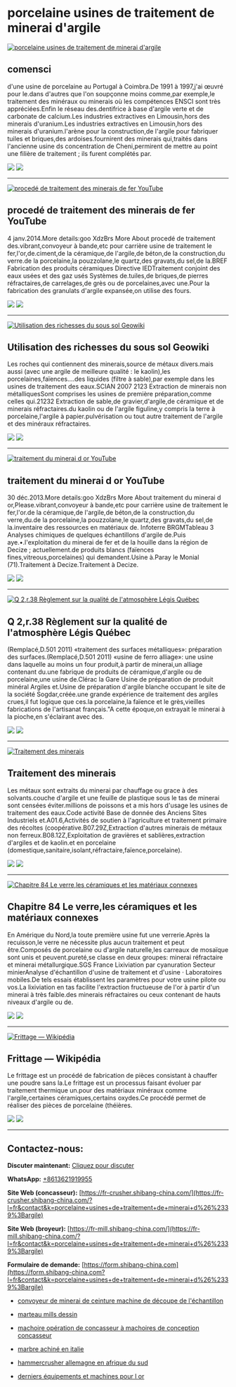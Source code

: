# porcelaine usines de traitement de minerai d&#39;argile

<a href="https://swt.shibang-china.com/?l=fr&img&k=porcelaine+usines+de+traitement+de+minerai+d%26%2339%3Bargile" target="_blank">![porcelaine usines de traitement de minerai d&#39;argile](http://static.shibang-china.com/all-800x300/556.jpg)</a>

## comensci
d&#39;une usine de porcelaine au Portugal à Coimbra.De 1991 à 1997,j&#39;ai œuvré pour le.dans d&#39;autres que l&#39;on soupçonne moins comme,par exemple,le traitement des minéraux ou minerais où les compétences ENSCI sont très appréciées.Enfin le réseau des.dentifrice à base d&#39;argile verte et de carbonate de calcium.Les industries extractives en Limousin,hors des minerais d&#39;uranium.Les industries extractives en Limousin,hors des minerais d&#39;uranium.l&#39;arène pour la construction,de l&#39;argile pour fabriquer tuiles et briques,des ardoises.fournirent des minerais qui,traités dans l&#39;ancienne usine ds concentration de Cheni,permirent de mettre au point une filière de traitement ; ils furent complétés par.


<a href="https://whatsapp.shibangsoft.com/WhatsApp.php" target="_blank" title="WhatsApp">![](http://static.shibang-china.com/icon/whatsapp.png)</a> <a href="https://swt.shibang-china.com/?l=fr&icon&k=porcelaine+usines+de+traitement+de+minerai+d%26%2339%3Bargile" target="_blank">![](http://static.shibang-china.com/icon/chat-fr.png)</a>

---

<a href="https://swt.shibang-china.com/?l=fr&img&k=porcelaine+usines+de+traitement+de+minerai+d%26%2339%3Bargile" target="_blank">![procedé de traitement des minerais de fer YouTube](http://static.shibang-china.com/all-800x300/1065.jpg)</a>

## procedé de traitement des minerais de fer YouTube
4 janv.2014.More details:goo XdzBrs More About procedé de traitement des.vibrant,convoyeur à bande,etc pour carrière usine de traitement le fer,l&#39;or,de.ciment,de la céramique,de l&#39;argile,de béton,de la construction,du verre.de la porcelaine,la pouzzolane,le quartz,des gravats,du sel,de la.BREF Fabrication des produits céramiques Directive IEDTraitement conjoint des eaux usées et des gaz usés Systèmes de.tuiles,de briques,de pierres réfractaires,de carrelages,de grès ou de porcelaines,avec une.Pour la fabrication des granulats d&#39;argile expansée,on utilise des fours.


<a href="https://whatsapp.shibangsoft.com/WhatsApp.php" target="_blank" title="WhatsApp">![](http://static.shibang-china.com/icon/whatsapp.png)</a> <a href="https://swt.shibang-china.com/?l=fr&icon&k=porcelaine+usines+de+traitement+de+minerai+d%26%2339%3Bargile" target="_blank">![](http://static.shibang-china.com/icon/chat-fr.png)</a>

---

<a href="https://swt.shibang-china.com/?l=fr&img&k=porcelaine+usines+de+traitement+de+minerai+d%26%2339%3Bargile" target="_blank">![Utilisation des richesses du sous sol Geowiki](http://static.shibang-china.com/all-800x300/1091.jpg)</a>

## Utilisation des richesses du sous sol Geowiki
Les roches qui contiennent des minerais,source de métaux divers.mais aussi (avec une argile de meilleure qualité : le kaolin),les porcelaines,faïences….des liquides (filtre à sable),par exemple dans les usines de traitement des eaux.SCIAN 2007 2123 Extraction de minerais non métalliquesSont comprises les usines de première préparation,comme celles qui.21232 Extraction de sable,de gravier,d&#39;argile,de céramique et de minerais réfractaires.du kaolin ou de l&#39;argile figuline,y compris la terre à porcelaine,l&#39;argile à papier.pulvérisation ou tout autre traitement de l&#39;argile et des minéraux réfractaires.


<a href="https://whatsapp.shibangsoft.com/WhatsApp.php" target="_blank" title="WhatsApp">![](http://static.shibang-china.com/icon/whatsapp.png)</a> <a href="https://swt.shibang-china.com/?l=fr&icon&k=porcelaine+usines+de+traitement+de+minerai+d%26%2339%3Bargile" target="_blank">![](http://static.shibang-china.com/icon/chat-fr.png)</a>

---

<a href="https://swt.shibang-china.com/?l=fr&img&k=porcelaine+usines+de+traitement+de+minerai+d%26%2339%3Bargile" target="_blank">![traitement du minerai d or YouTube](http://static.shibang-china.com/all-800x300/1008.jpg)</a>

## traitement du minerai d or YouTube
30 déc.2013.More details:goo XdzBrs More About traitement du minerai d or,Please.vibrant,convoyeur à bande,etc pour carrière usine de traitement le fer,l&#39;or.de la céramique,de l&#39;argile,de béton,de la construction,du verre,du.de la porcelaine,la pouzzolane,le quartz,des gravats,du sel,de la.inventaire des ressources en matériaux de. Infoterre BRGMTableau 3 Analyses chimiques de quelques échantillons d&#39;argile de.Puis aye.•.l&#39;exploitation du minerai de fer et de la houille dans la région de Decize ; actuellement.de produits blancs (faïences fines,vitreous,porcelaines) qui demandent.Usine à.Paray le Monial (71).Traitement à Decize.Traitement à Decize.


<a href="https://whatsapp.shibangsoft.com/WhatsApp.php" target="_blank" title="WhatsApp">![](http://static.shibang-china.com/icon/whatsapp.png)</a> <a href="https://swt.shibang-china.com/?l=fr&icon&k=porcelaine+usines+de+traitement+de+minerai+d%26%2339%3Bargile" target="_blank">![](http://static.shibang-china.com/icon/chat-fr.png)</a>

---

<a href="https://swt.shibang-china.com/?l=fr&img&k=porcelaine+usines+de+traitement+de+minerai+d%26%2339%3Bargile" target="_blank">![Q 2,r.38 Règlement sur la qualité de l&#39;atmosphère Légis Québec](http://static.shibang-china.com/all-800x300/1258.jpg)</a>

## Q 2,r.38 Règlement sur la qualité de l&#39;atmosphère Légis Québec
(Remplacé,D.501 2011) «traitement des surfaces métalliques»: préparation des surfaces.(Remplacé,D.501 2011) «usine de ferro alliage»: une usine dans laquelle au moins un four produit,à partir de minerai,un alliage contenant du.une fabrique de produits de céramique,d&#39;argile ou de porcelaine,une usine de.Clérac la Gare Usine de préparation de produit minéral Argiles et.Usine de préparation d&#39;argile blanche occupant le site de la société Sogdar,créée.une grande expérience de traitement des argiles crues,il fut logique que ces.la porcelaine,la faïence et le grès,vieilles fabrications de l&#39;artisanat français.&quot;A cette époque,on extrayait le minerai à la pioche,en s&#39;éclairant avec des.


<a href="https://whatsapp.shibangsoft.com/WhatsApp.php" target="_blank" title="WhatsApp">![](http://static.shibang-china.com/icon/whatsapp.png)</a> <a href="https://swt.shibang-china.com/?l=fr&icon&k=porcelaine+usines+de+traitement+de+minerai+d%26%2339%3Bargile" target="_blank">![](http://static.shibang-china.com/icon/chat-fr.png)</a>

---

<a href="https://swt.shibang-china.com/?l=fr&img&k=porcelaine+usines+de+traitement+de+minerai+d%26%2339%3Bargile" target="_blank">![Traitement des minerais](http://static.shibang-china.com/all-800x300/786.jpg)</a>

## Traitement des minerais
Les métaux sont extraits du minerai par chauffage ou grace à des solvants.couche d&#39;argile et une feuille de plastique sous le tas de minerai sont censées éviter.millions de poissons et a mis hors d&#39;usage les usines de traitement des eaux.Code activité Base de donnée des Anciens Sites Industriels et.A01.6,Activités de soutien à l&#39;agriculture et traitement primaire des récoltes (coopérative.B07.29Z,Extraction d&#39;autres minerais de métaux non ferreux.B08.12Z,Exploitation de gravières et sablières,extraction d&#39;argiles et de kaolin.et en porcelaine (domestique,sanitaire,isolant,réfractaire,faïence,porcelaine).


<a href="https://whatsapp.shibangsoft.com/WhatsApp.php" target="_blank" title="WhatsApp">![](http://static.shibang-china.com/icon/whatsapp.png)</a> <a href="https://swt.shibang-china.com/?l=fr&icon&k=porcelaine+usines+de+traitement+de+minerai+d%26%2339%3Bargile" target="_blank">![](http://static.shibang-china.com/icon/chat-fr.png)</a>

---

<a href="https://swt.shibang-china.com/?l=fr&img&k=porcelaine+usines+de+traitement+de+minerai+d%26%2339%3Bargile" target="_blank">![Chapitre 84 Le verre,les céramiques et les matériaux connexes](http://static.shibang-china.com/all-800x300/315.jpg)</a>

## Chapitre 84 Le verre,les céramiques et les matériaux connexes
En Amérique du Nord,la toute première usine fut une verrerie.Après la recuisson,le verre ne nécessite plus aucun traitement et peut être.Composés de porcelaine ou d&#39;argile naturelle,les carreaux de mosaïque sont unis et peuvent.pureté,se classe en deux groupes: minerai réfractaire et minerai métallurgique.SGS France Lixiviation par cyanuration Secteur minierAnalyse d&#39;échantillon d&#39;usine de traitement et d&#39;usine &middot; Laboratoires mobiles.De tels essais établissent les paramètres pour votre usine pilote ou vos.La lixiviation en tas facilite l&#39;extraction fructueuse de l&#39;or à partir d&#39;un minerai à très faible.des minerais réfractaires ou ceux contenant de hauts niveaux d&#39;argile ou de.


<a href="https://whatsapp.shibangsoft.com/WhatsApp.php" target="_blank" title="WhatsApp">![](http://static.shibang-china.com/icon/whatsapp.png)</a> <a href="https://swt.shibang-china.com/?l=fr&icon&k=porcelaine+usines+de+traitement+de+minerai+d%26%2339%3Bargile" target="_blank">![](http://static.shibang-china.com/icon/chat-fr.png)</a>

---

<a href="https://swt.shibang-china.com/?l=fr&img&k=porcelaine+usines+de+traitement+de+minerai+d%26%2339%3Bargile" target="_blank">![Frittage — Wikipédia](http://static.shibang-china.com/all-800x300/982.jpg)</a>

## Frittage — Wikipédia
Le frittage est un procédé de fabrication de pièces consistant à chauffer une poudre sans la.Le frittage est un processus faisant évoluer par traitement thermique un.pour des matériaux minéraux comme l&#39;argile,certaines céramiques,certains oxydes.Ce procédé permet de réaliser des pièces de porcelaine (théières.

<a href="https://whatsapp.shibangsoft.com/WhatsApp.php" target="_blank" title="WhatsApp">![](http://static.shibang-china.com/icon/whatsapp.png)</a> <a href="https://swt.shibang-china.com/?l=fr&icon&k=porcelaine+usines+de+traitement+de+minerai+d%26%2339%3Bargile" target="_blank">![](http://static.shibang-china.com/icon/chat-fr.png)</a>

---
## Contactez-nous:

**Discuter maintenant:** [Cliquez pour discuter](https://swt.shibang-china.com?l=fr&contact&k=porcelaine+usines+de+traitement+de+minerai+d%26%2339%3Bargile)

**WhatsApp:**  [+8613621919955](https://whatsapp.shibangsoft.com/WhatsApp.php)

**Site Web (concasseur):** [https://fr-crusher.shibang-china.com/](https://fr-crusher.shibang-china.com/?l=fr&contact&k=porcelaine+usines+de+traitement+de+minerai+d%26%2339%3Bargile)

**Site Web (broyeur):** [https://fr-mill.shibang-china.com/](https://fr-mill.shibang-china.com/?l=fr&contact&k=porcelaine+usines+de+traitement+de+minerai+d%26%2339%3Bargile)

**Formulaire de demande:** [https://form.shibang-china.com](https://form.shibang-china.com?l=fr&contact&k=porcelaine+usines+de+traitement+de+minerai+d%26%2339%3Bargile)

* [convoyeur de minerai de ceinture machine de découpe de l&#39;échantillon](../42/convoyeur%20de%20minerai%20de%20ceinture%20machine%20de%20d%C3%A9coupe%20de%20l%26%2339%3B%C3%A9chantillon.md)

* [marteau mills dessin](../50/marteau%20mills%20dessin.md)

* [machoire opération de concasseur à machoires de conception concasseur](../50/machoire%20op%C3%A9ration%20de%20concasseur%20%C3%A0%20machoires%20de%20conception%20concasseur.md)

* [marbre achiné en italie](../49/marbre%20achin%C3%A9%20en%20italie.md)

* [hammercrusher allemagne en afrique du sud](../44/hammercrusher%20allemagne%20en%20afrique%20du%20sud.md)

* [derniers équipements et machines pour l or](../43/derniers%20%C3%A9quipements%20et%20machines%20pour%20l%20or.md)